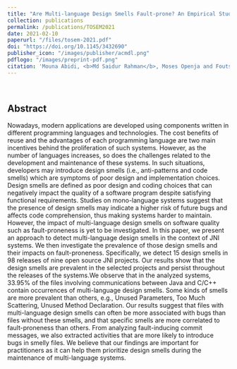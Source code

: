 ```yaml
---
title: "Are Multi-language Design Smells Fault-prone? An Empirical Study"
collection: publications
permalink: /publications/TOSEM2021
date: 2021-02-10
paperurl: "/files/tosem-2021.pdf"
doi: "https://doi.org/10.1145/3432690"
publisher_icon: "/images/publisher/acmdl.png"
pdflogo: "/images/preprint-pdf.png"
citation: 'Mouna Abidi, <b>Md Saidur Rahman</b>, Moses Openja and Foutse Khomh, &quot;Are Multi-language Design Smells Fault-prone? An Empirical Study&quot;, <i>ACM Transactions on Software Engineering and Methodology (<b>TOSEM</b>)</i>. Volume 30 (3), Article 29, pages 56, 2021.'
---
```

<br>

## Abstract
Nowadays, modern applications are developed using components written in different programming languages
and technologies. The cost benefits of reuse and the advantages of each programming language are two main
incentives behind the proliferation of such systems. However, as the number of languages increases, so does
the challenges related to the development and maintenance of these systems. In such situations, developers
may introduce design smells (i.e., anti-patterns and code smells) which are symptoms of poor design and
implementation choices. Design smells are defined as poor design and coding choices that can negatively
impact the quality of a software program despite satisfying functional requirements. Studies on mono-language
systems suggest that the presence of design smells may indicate a higher risk of future bugs and affects code
comprehension, thus making systems harder to maintain. However, the impact of multi-language design
smells on software quality such as fault-proneness is yet to be investigated.
In this paper, we present an approach to detect multi-language design smells in the context of JNI systems.
We then investigate the prevalence of those design smells and their impacts on fault-proneness. Specifically, we
detect 15 design smells in 98 releases of nine open source JNI projects. Our results show that the design smells
are prevalent in the selected projects and persist throughout the releases of the systems.We observe that in the
analyzed systems, 33.95% of the files involving communications between Java and C/C++ contain occurrences
of multi-language design smells. Some kinds of smells are more prevalent than others, e.g., Unused Parameters,
Too Much Scattering, Unused Method Declaration. Our results suggest that files with multi-language design
smells can often be more associated with bugs than files without these smells, and that specific smells are more
correlated to fault-proneness than others. From analyzing fault-inducing commit messages, we also extracted
activities that are more likely to introduce bugs in smelly files. We believe that our findings are important for
practitioners as it can help them prioritize design smells during the maintenance of multi-language systems.